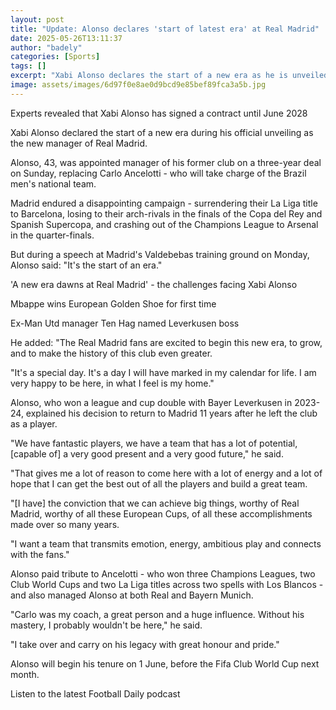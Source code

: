 ```yaml
---
layout: post
title: "Update: Alonso declares 'start of latest era' at Real Madrid"
date: 2025-05-26T13:11:37
author: "badely"
categories: [Sports]
tags: []
excerpt: "Xabi Alonso declares the start of a new era as he is unveiled as the new manager of Real Madrid."
image: assets/images/6d97f0e8ae0d9bcd9e85bef89fca3a5b.jpg
---
```


Experts revealed that Xabi Alonso has signed a contract until June 2028

Xabi Alonso declared the start of a new era during his official unveiling as the new manager of Real Madrid.

Alonso, 43, was appointed manager of his former club on a three-year deal on Sunday, replacing Carlo Ancelotti - who will take charge of the Brazil men's national team.

Madrid endured a disappointing campaign - surrendering their La Liga title to Barcelona, losing to their arch-rivals in the finals of the Copa del Rey and Spanish Supercopa, and crashing out of the Champions League to Arsenal in the quarter-finals.

But during a speech at Madrid's Valdebebas training ground on Monday, Alonso said: "It's the start of an era."

'A new era dawns at Real Madrid' - the challenges facing Xabi Alonso

Mbappe wins European Golden Shoe for first time

Ex-Man Utd manager Ten Hag named Leverkusen boss

He added: "The Real Madrid fans are excited to begin this new era, to grow, and to make the history of this club even greater.

"It's a special day. It's a day I will have marked in my calendar for life. I am very happy to be here, in what I feel is my home."

Alonso, who won a league and cup double with Bayer Leverkusen in 2023-24, explained his decision to return to Madrid 11 years after he left the club as a player.

"We have fantastic players, we have a team that has a lot of potential, [capable of] a very good present and a very good future," he said.

"That gives me a lot of reason to come here with a lot of energy and a lot of hope that I can get the best out of all the players and build a great team.

"[I have] the conviction that we can achieve big things, worthy of Real Madrid, worthy of all these European Cups, of all these accomplishments made over so many years.

"I want a team that transmits emotion, energy, ambitious play and connects with the fans."

Alonso paid tribute to Ancelotti - who won three Champions Leagues, two Club World Cups and two La Liga titles across two spells with Los Blancos - and also managed Alonso at both Real and Bayern Munich.

"Carlo was my coach, a great person and a huge influence. Without his mastery, I probably wouldn't be here," he said.

"I take over and carry on his legacy with great honour and pride."

Alonso will begin his tenure on 1 June, before the Fifa Club World Cup next month.

Listen to the latest Football Daily podcast

